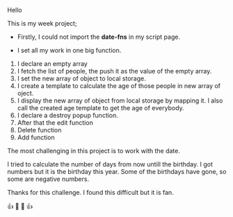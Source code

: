 Hello 

This is my week project;

- Firstly, I could not import the **date-fns** in my script page.

- I set all my work in one big function.

1. I declare an empty array 
2. I fetch the list of people, the push it as the value of the empty array.
3. I set the new array of object to local storage.
4. I create a template to calculate the age of those people in new array of oject. 
5. I display the new array of object from local storage by mapping it. I also call the created age template to get the age of everybody.
6. I declare a destroy popup function.
7. After that the edit function
8. Delete function
9. Add function

The most challenging in this project is to work with the date.

I tried to calculate the number of days from now untill the birthday. I got numbers but it is the birthday this year. Some of the birthdays have gone, so some are negative numbers.

Thanks for this challenge. I found this difficult but it is fan.

👍 🙂 🙂  👍 